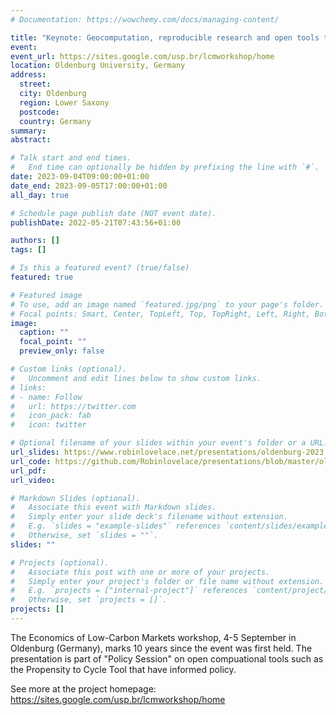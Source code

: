 ```yaml
---
# Documentation: https://wowchemy.com/docs/managing-content/

title: "Keynote: Geocomputation, reproducible research and open tools to inform the transition away from fossil fuels"
event:
event_url: https://sites.google.com/usp.br/lcmworkshop/home
location: Oldenburg University, Germany
address:
  street:
  city: Oldenburg
  region: Lower Saxony
  postcode:
  country: Germany
summary:
abstract:

# Talk start and end times.
#   End time can optionally be hidden by prefixing the line with `#`.
date: 2023-09-04T09:00:00+01:00
date_end: 2023-09-05T17:00:00+01:00
all_day: true

# Schedule page publish date (NOT event date).
publishDate: 2022-05-21T07:43:56+01:00

authors: []
tags: []

# Is this a featured event? (true/false)
featured: true

# Featured image
# To use, add an image named `featured.jpg/png` to your page's folder. 
# Focal points: Smart, Center, TopLeft, Top, TopRight, Left, Right, BottomLeft, Bottom, BottomRight.
image:
  caption: ""
  focal_point: ""
  preview_only: false

# Custom links (optional).
#   Uncomment and edit lines below to show custom links.
# links:
# - name: Follow
#   url: https://twitter.com
#   icon_pack: fab
#   icon: twitter

# Optional filename of your slides within your event's folder or a URL.
url_slides: https://www.robinlovelace.net/presentations/oldenburg-2023.html
url_code: https://github.com/Robinlovelace/presentations/blob/master/oldenburg-2023.qmd
url_pdf:
url_video:

# Markdown Slides (optional).
#   Associate this event with Markdown slides.
#   Simply enter your slide deck's filename without extension.
#   E.g. `slides = "example-slides"` references `content/slides/example-slides.md`.
#   Otherwise, set `slides = ""`.
slides: ""

# Projects (optional).
#   Associate this post with one or more of your projects.
#   Simply enter your project's folder or file name without extension.
#   E.g. `projects = ["internal-project"]` references `content/project/deep-learning/index.md`.
#   Otherwise, set `projects = []`.
projects: []
---
```


The Economics of Low-Carbon Markets workshop, 4-5 September in Oldenburg (Germany), marks 10 years since the event was first held.
The presentation is part of "Policy Session" on open compuational tools such as the Propensity to Cycle Tool that have informed policy.

See more at the project homepage: https://sites.google.com/usp.br/lcmworkshop/home

